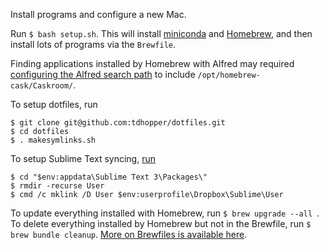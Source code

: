 Install programs and configure a new Mac.

Run `$ bash setup.sh`. This will install [miniconda](http://conda.pydata.org/miniconda.html "Miniconda &mdash; Conda") and [Homebrew](http://brew.sh/ "Homebrew — The missing package manager for OS X"), and then install lots of programs via the `Brewfile`.

Finding applications installed by Homebrew with Alfred may required
[configuring the Alfred search path](http://support.alfredapp.com/kb:symlinked-apps) to include `/opt/homebrew-cask/Caskroom/`.

To setup dotfiles, run

```
$ git clone git@github.com:tdhopper/dotfiles.git
$ cd dotfiles
$ . makesymlinks.sh
```


To setup Sublime Text syncing, [run](https://packagecontrol.io/docs/syncing)

```
$ cd "$env:appdata\Sublime Text 3\Packages\"
$ rmdir -recurse User
$ cmd /c mklink /D User $env:userprofile\Dropbox\Sublime\User
```

To update everything installed with Homebrew, run `$ brew upgrade --all
`. To delete everything installed by Homebrew but not in the Brewfile, run `$ brew bundle cleanup`.
[More on Brewfiles is available here](https://github.com/Homebrew/homebrew-bundle).
